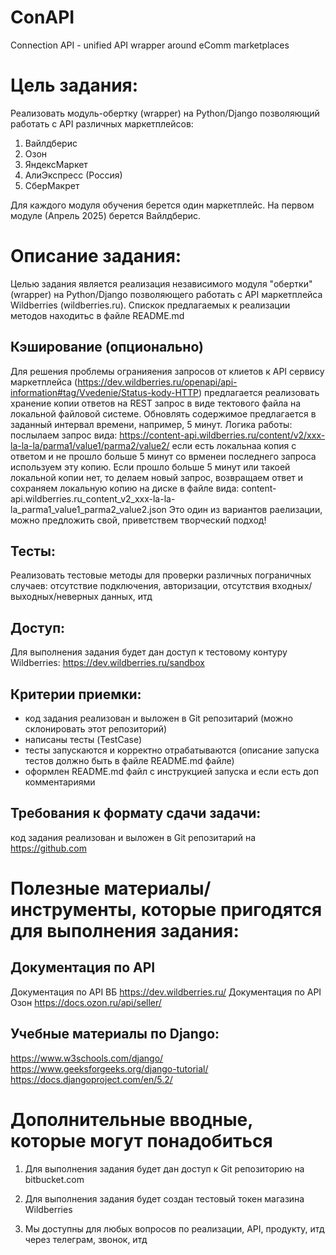 # ConAPI
Connection API - unified API wrapper around eComm marketplaces 


# Цель задания:  
Реализовать модуль-обертку (wrapper) на Python/Django позволяющий работать с API различных маркетплейсов:
1. Вайлдберис
2. Озон
3. ЯндексМаркет
4. АлиЭкспресс (Россия)
5. СберМакрет

Для каждого модуля обучения берется один маркетплейс. На первом модуле (Апрель 2025) берется Вайлдберис. 



# Описание задания:  
Целью задания является реализация независимого модуля "обертки" (wrapper) на Python/Django позволяющего работать с API маркетплейса Wildberries (wildberries.ru). Спискок предлагаемых к реализации методов находитьс в файле README.md



## Кэширование (опционально)
Для решения проблемы огранияения запросов от клиетов к API сервису маркетплейса (https://dev.wildberries.ru/openapi/api-information#tag/Vvedenie/Status-kody-HTTP) предлагается реализовать хранение копии ответов на REST запрос в виде тектового файла на локальной файловой системе. Обновлять содержимое предлагается в заданный интервал времени, например, 5 минут. Логика работы: послылаем запрос вида: https://content-api.wildberries.ru/content/v2/xxx-la-la-la/parma1/value1/parma2/value2/ если есть локальнаа копия с ответом и не прошло больше 5 минут со врменеи последнего запроса используем эту копию. Если прошло больше 5 минут или такоей локальной копии нет, то делаем новый запрос, возвращаем ответ и сохраняем локальную копию на диске в файле вида: content-api.wildberries.ru_content_v2_xxx-la-la-la_parma1_value1_parma2_value2.json
Это один из вариантов раелизации, можно предложить свой, приветствем творческий подход!


## Тесты: 
Реализовать тестовые методы для проверки различных пограничных случаев: отсутствие подключения, авторизации, отсутствия входных/выходных/неверных данных, итд


## Доступ:
Для выполнения задания будет дан доступ к тестовому контуру Wildberries: https://dev.wildberries.ru/sandbox



## Критерии приемки: 
- код задания реализован и выложен в Git репозитарий (можно склонировать этот репозиторий)
- написаны тесты (TestCase)
- тесты запускаются и корректно отрабатываются (описание запуска тестов должно быть в файле README.md файле)
- оформлен README.md файл с инструкцией запуска и если есть доп комментариями



## Требования к формату сдачи задачи: 
код задания реализован и выложен в Git репозитарий на https://github.com


# Полезные материалы/инструменты, которые пригодятся для выполнения задания:

## Документация по API
Документация по API ВБ https://dev.wildberries.ru/
Документация по API Озон https://docs.ozon.ru/api/seller/



## Учебные материалы по Django:
https://www.w3schools.com/django/
https://www.geeksforgeeks.org/django-tutorial/
https://docs.djangoproject.com/en/5.2/

   

   
# Дополнительные вводные, которые могут понадобиться

1. Для выполнения задания будет дан доступ к Git репозиторию на bitbucket.com

2. Для выполнения задания будет создан тестовый токен магазина Wildberries

3. Мы доступны для любых вопросов по реализации, API, продукту, итд через телеграм, звонок, итд

